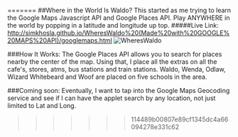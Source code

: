 
=======
##Where in the World Is Waldo?
This started as me trying to learn the Google Maps Javascript API and Google Places API.
Play ANYWHERE in the world by popping in a latitude and longitude up top.
#####Live Link: http://simkhosla.github.io/WheresWaldo%20(Made%20with%20GOOGLE%20MAPS%20API)/googlemaps.html
![WheresWaldo](http://i.imgur.com/9QsX3sj.jpg)

###How It Works:
The Google Places API allows you to search for places nearby the center of the map.
Using that, I place all the extras on all the cafe's, stores, atms, bus stations and train stations.
Waldo, Wenda, Odlaw, Wizard Whitebeard and Woof are placed on five schools in the area.

###Coming soon:
Eventually, I want to tap into the Google Maps Geocoding service and see if I can have the applet search by any location, not just limited to Lat and Long.
>>>>>>> 114489b00807e89cf1345dc4a66094278e331c62
